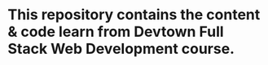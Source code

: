 # This repository contains the content & code learn from Devtown Full Stack Web Development course.
